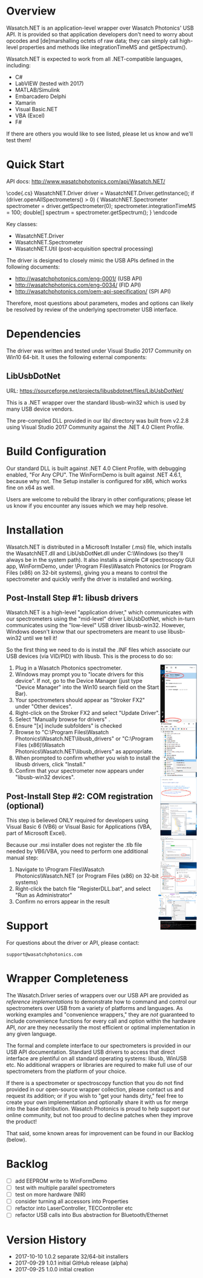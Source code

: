 # Overview

Wasatch.NET is an application-level wrapper over Wasatch Photonics' USB 
API. It is provided so that application developers don't need to worry about
opcodes and [de]marshalling octets of raw data; they can simply call high-level
properties and methods like integrationTimeMS and getSpectrum().

Wasatch.NET is expected to work from all .NET-compatible languages, including:

- C#
- LabVIEW (tested with 2017)
- MATLAB/Simulink
- Embarcadero Delphi
- Xamarin
- Visual Basic.NET
- VBA (Excel)
- F#

If there are others you would like to see listed, please let us know and we'll 
test them!

# Quick Start

API docs: http://www.wasatchphotonics.com/api/Wasatch.NET/

\code{.cs}
    WasatchNET.Driver driver = WasatchNET.Driver.getInstance();
    if (driver.openAllSpectrometers() > 0)
    {
        WasatchNET.Spectrometer spectrometer = driver.getSpectrometer(0);
        spectrometer.integrationTimeMS = 100;
        double[] spectrum = spectrometer.getSpectrum();
    }
\endcode

Key classes:

- WasatchNET.Driver 
- WasatchNET.Spectrometer
- WasatchNET.Util (post-acquisition spectral processing)

The driver is designed to closely mimic the USB APIs defined in the following 
documents:

- http://wasatchphotonics.com/eng-0001/ (USB API)
- http://wasatchphotonics.com/eng-0034/ (FID API)
- http://wasatchphotonics.com/oem-api-specification/ (SPI API)

Therefore, most questions about parameters, modes and options can likely be
resolved by review of the underlying spectrometer USB interface.

# Dependencies

The driver was written and tested under Visual Studio 2017 Community on Win10 
64-bit. It uses the following external components:

## LibUsbDotNet

URL: https://sourceforge.net/projects/libusbdotnet/files/LibUsbDotNet/

This is a .NET wrapper over the standard libusb-win32 which is used by many
USB device vendors.

The pre-compiled DLL provided in our lib/ directory was built from v2.2.8 using
Visual Studio 2017 Community against the .NET 4.0 Client Profile.

# Build Configuration

Our standard DLL is built against .NET 4.0 Client Profile, with debugging 
enabled, "For Any CPU".  The WinFormDemo is built against .NET 4.6.1, because 
why not.  The Setup installer is configured for x86, which works fine on x64 as 
well.

Users are welcome to rebuild the library in other configurations; please let us 
know if you encounter any issues which we may help resolve.

# Installation

Wasatch.NET is distributed in a Microsoft Installer (.msi) file, which installs
the WasatchNET.dll and LibUsbDotNet.dll under C:\\Windows (so they'll always be
in the system path).  It also installs a simple C# spectroscopy GUI app, 
WinFormDemo, under \\Program Files\\Wasatch Photonics (or Program Files (x86) on
32-bit systems), giving you a means to control the spectrometer and quickly verify
the driver is installed and working.

## Post-Install Step #1: libusb drivers

Wasatch.NET is a high-level "application driver," which communicates with our
spectrometers using the "mid-level" driver LibUsbDotNet, which in-turn 
communicates using the "low-level" USB driver libusb-win32.  However, Windows 
doesn't *know* that our spectrometers are meant to use libusb-win32 until we tell
it!  

So the first thing we need to do is install the .INF files which associate our 
USB devices (via VID/PID) with libusb.  This is the process to do so:

1. Plug in a Wasatch Photonics spectrometer.
<a href="https://github.com/WasatchPhotonics/Wasatch.NET/raw/master/screenshots/drivers-01-open-device-manager.png"><img src="https://github.com/WasatchPhotonics/Wasatch.NET/raw/master/screenshots/drivers-01-open-device-manager.png" width="20%" height="20%" align="right" style="clear:both"/></a>
2. Windows may prompt you to "locate drivers for this device".  If not, go to the
   Device Manager (just type "Device Manager" into the Win10 search field on the
   Start Bar).
<a href="https://github.com/WasatchPhotonics/Wasatch.NET/raw/master/screenshots/drivers-02-update-drivers.png"><img src="https://github.com/WasatchPhotonics/Wasatch.NET/raw/master/screenshots/drivers-02-update-drivers.png" width="20%" height="20%" align="right" style="clear:both"/></a>
3. Your spectrometers should appear as "Stroker FX2" under "Other devices".
<a href="https://github.com/WasatchPhotonics/Wasatch.NET/raw/master/screenshots/drivers-03-browse.png"><img src="https://github.com/WasatchPhotonics/Wasatch.NET/raw/master/screenshots/drivers-03-browse.png" width="20%" height="20%" align="right" style="clear:both"/></a>
4. Right-click on the Stroker FX2 and select "Update Driver".
5. Select "Manually browse for drivers" .
6. Ensure "[x] include subfolders" is checked
<a href="https://github.com/WasatchPhotonics/Wasatch.NET/raw/master/screenshots/drivers-04-select.png"><img src="https://github.com/WasatchPhotonics/Wasatch.NET/raw/master/screenshots/drivers-04-select.png" width="20%" height="20%" align="right" style="clear:both"/></a>
7. Browse to "C:\Program Files\Wasatch Photonics\Wasatch.NET\libusb\_drivers" or 
             "C:\Program Files (x86)\Wasatch Photonics\Wasatch.NET\libusb\_drivers" as appropriate.
<a href="https://github.com/WasatchPhotonics/Wasatch.NET/raw/master/screenshots/drivers-05-install.png"><img src="https://github.com/WasatchPhotonics/Wasatch.NET/raw/master/screenshots/drivers-05-install.png" width="20%" height="20%" align="right" style="clear:both"/></a>
8. When prompted to confirm whether you wish to install the libusb drivers, click "Install."
<a href="https://github.com/WasatchPhotonics/Wasatch.NET/raw/master/screenshots/drivers-06-done.png"><img src="https://github.com/WasatchPhotonics/Wasatch.NET/raw/master/screenshots/drivers-06-done.png" width="20%" height="20%" align="right" style="clear:both"/></a>
9. Confirm that your spectrometer now appears under "libusb-win32 devices".

## Post-Install Step #2: COM registration (optional)

This step is believed ONLY required for developers using Visual Basic 6 (VB6)
or Visual Basic for Applications (VBA, part of Microsoft Excel).

Because our .msi installer does not register the .tlb file needed by VB6/VBA, 
you need to perform one additional manual step:

<a href="https://github.com/WasatchPhotonics/Wasatch.NET/raw/master/screenshots/register-01-administrator.png"><img src="https://github.com/WasatchPhotonics/Wasatch.NET/raw/master/screenshots/register-01-administrator.png" width="20%" height="20%" align="right" style="clear:both"/></a>
1. Navigate to \\Program Files\\Wasatch Photonics\\Wasatch.NET (or Program Files
   (x86) on 32-bit systems)
2. Right-click the batch file "RegisterDLL.bat", and select "Run as Administrator"
<a href="https://github.com/WasatchPhotonics/Wasatch.NET/raw/master/screenshots/register-02-done.png"><img src="https://github.com/WasatchPhotonics/Wasatch.NET/raw/master/screenshots/register-02-done.png" width="20%" height="20%" align="right" style="clear:both"/></a>
3. Confirm no errors appear in the result

# Support

For questions about the driver or API, please contact:

    support@wasatchphotonics.com

# Wrapper Completeness

The Wasatch.Driver series of wrappers over our USB API are provided as
*reference implementations* to demonstrate how to command and control our 
spectrometers over USB from a variety of platforms and languages. As working
examples and "convenience wrappers," they are *not* guaranteed to include
convenience functions for every call and option within the hardware API,
*nor* are they necessarily the most efficient or optimal implementation in any
given language.

The formal and complete interface to our spectrometers is provided in our USB
API documentation. Standard USB drivers to access that direct interface 
are plentiful on all standard operating systems: libusb, WinUSB etc. No 
additional wrappers or libraries are required to make full use of our 
spectrometers from the platform of your choice.

If there is a spectrometer or spectroscopy function that you do not find
provided in our open-source wrapper collection, please contact us and request
its addition; or if you wish to "get your hands dirty," feel free to create
your own implementation and optionally share it with us for merge into the
base distribution. Wasatch Photonics is proud to help support our online 
community, but not too proud to decline patches when they improve the product!

That said, some known areas for improvement can be found in our Backlog 
(below).

# Backlog

- [ ] add EEPROM write to WinFormDemo
- [ ] test with multiple parallel spectrometers
- [ ] test on more hardware (NIR)
- [ ] consider turning all accessors into Properties
- [ ] refactor into LaserController, TECController etc
- [ ] refactor USB calls into Bus abstraction for Bluetooth/Ethernet

# Version History

- 2017-10-10 1.0.2 separate 32/64-bit installers
- 2017-09-29 1.0.1 initial GitHub release (alpha)
- 2017-09-25 1.0.0 initial creation
